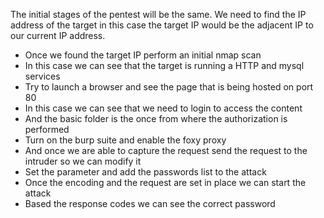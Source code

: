 The initial stages of the pentest will be the same. We need to find the IP address of the target in this case the target IP would be the adjacent IP to our current IP address.
- Once we found the target IP perform an initial nmap scan
- In this case we can see that the target is running a HTTP and mysql services
- Try to launch a browser and see the page that is being hosted on port 80
- In this case we can see that we need to login to access the content
- And the basic folder is the once from where the authorization is performed
- Turn on the burp suite and enable the foxy proxy
- And once we are able to capture the request send the request to the intruder so we can modify it
- Set the parameter and add the passwords list to the attack
- Once the encoding and the request are set in place we can start the attack
- Based the response codes we can see the correct password